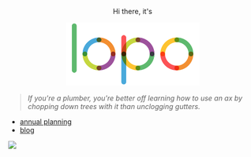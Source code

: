 <div align="center">
<p>Hi there, it's</p>
<img src="./lopo_animate.svg" width="270" alt="lopo animate"/>
</div>

> _If you're a plumber, you're better off learning how to use an ax by chopping down trees with it than unclogging
gutters._

- [annual planning](./annual_planning.md)
- [blog](https://lopo12123.github.io/)

![](https://github-readme-stats.vercel.app/api/top-langs/?username=lopo12123&hide_border=true&hide_title=true)